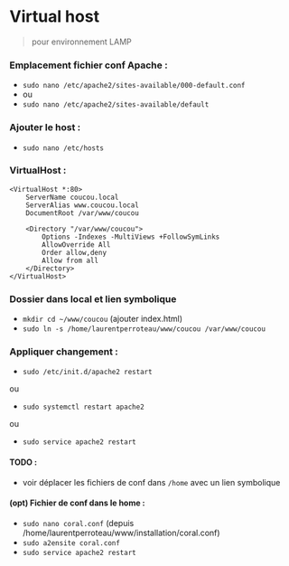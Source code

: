 Virtual host
============

> pour environnement LAMP


### Emplacement fichier conf Apache :

* `sudo nano /etc/apache2/sites-available/000-default.conf`
* ou 
* `sudo nano /etc/apache2/sites-available/default`

### Ajouter le host :

* `sudo nano /etc/hosts`

### VirtualHost :

````
<VirtualHost *:80>
    ServerName coucou.local
    ServerAlias www.coucou.local
    DocumentRoot /var/www/coucou

    <Directory "/var/www/coucou">
        Options -Indexes -MultiViews +FollowSymLinks
        AllowOverride All
        Order allow,deny
        Allow from all
    </Directory>
</VirtualHost>
````

### Dossier dans local et lien symbolique

* `mkdir cd ~/www/coucou` (ajouter index.html)
* `sudo ln -s /home/laurentperroteau/www/coucou /var/www/coucou`

### Appliquer changement :

* `sudo /etc/init.d/apache2 restart`

ou 

* `sudo systemctl restart apache2`

ou

* `sudo service apache2 restart`

#### TODO :

* voir déplacer les fichiers de conf dans `/home` avec un lien symbolique

#### (opt) Fichier de conf dans le home :

* `sudo nano coral.conf` (depuis /home/laurentperroteau/www/installation/coral.conf)
* `sudo a2ensite coral.conf`
* `sudo service apache2 restart`

